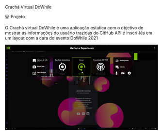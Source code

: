 
Crachá Virtual DoWhile

💻 Projeto

O Crachá virtual DoWhile é uma aplicação estatica com o objetivo de mostrar as informações do usuário trazidas do GitHub API e inseri-lás em um layout com a cara do evento DoWhile 2021




![alt-text](https://github.com/LeonardoLamoia/Cracha-nlw-dowhile/blob/main/gif.gif?raw=true)
